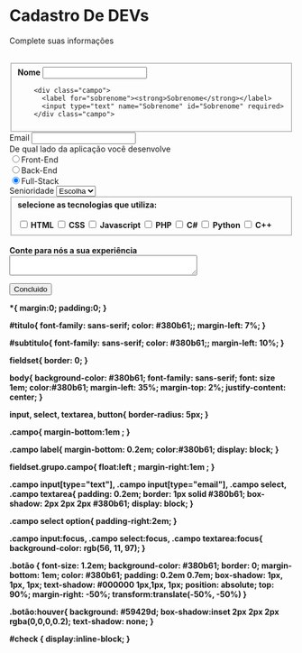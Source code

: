 <!DOCTYPE html>
<html lang="en">
</head>
    <meta charset="UTF-8">
    <meta name="viewport" content="width=device-width, initial-scale=1.0">
    <link rel="stylesheet" type="index.css" href="index.css" media="screen"> 
<title>Cadastro</title>
<head>
<body>

<div class="campo">
    <h1 id="titulo">Cadastro De DEVs</h1>
    <p id="subtitulo">Complete suas informações</p>
    <br>
</div class="campo">

<form>
  <fieldset class="grupo">
        <div class="campo">
           <label for="nome"><strong>Nome</strong></label>
           <input type="text" name="nome" id="nome" required>
        </div class="campo">

        <div class="campo">
          <label for="sobrenome"><strong>Sobrenome</strong></label>
          <input type="text" name="Sobrenome" id="Sobrenome" required>
        </div class="campo">
  </fieldset class="grupo">

  <div class="campo">
    <label for="email">Email</label>
    <input type="email" name="email" id="email" required>
  </div class="campo">


<div class="campo">
    <label>De qual lado da aplicação você desenvolve</label>
    <br>
    <label>
        <input type="radio" name="Devweb" value="Front-End">Front-End
        <br>
        <input type="radio" name="devweb" value="Back-End">Back-End
        <br>
        <input type="radio" name="devweb" value="Full-Stack" checked>Full-Stack
    </label>
</div class="campo">

<div class="campo">
   <label>Senioridade</label>
   <select id="senioridade">
    <option>Junior</option>
    <option>Pleno</option>
    <option>Sênior</option>
    <option selected disabled value="">Escolha</option>
   </select>
</div class="campo">

<fieldset>
    <div id="checkbox">
        <label><strong>selecione as tecnologias que utiliza:</label><br><br>
        <input type="checkbox" id="tecnologia1" name="tecnologia1" value="HTML">
        <label for="tecnologia1">HTML</label>
        <input type="checkbox" id="tecnologia2" name="tecnologia2" value="CSS">
        <label for="tecnologia2">CSS</label>
        <input type="checkbox" id="tecnologia3" name="tecnologia3" value="Javascript">
        <label for="tecnologia3">Javascript</label>
        <input type="checkbox" id="tecnologia4" name="tecnologia4" value="PHP">
        <label for="tecnologia4">PHP</label>
        <input type="checkbox" id="tecnologia5" name="tecnologia5" value="C#">
        <label for="tecnologia5">C#</label>
        <input type="checkbox" id="tecnologia6" name="tecnologia6" value="Python">
        <label for="tecnologia6">Python</label>
        <input type="checkbox" id="tecnologia7" name="tecnologia7" value="C++">
        <label for="tecnologia7">C++</label>
    </div class="campo">
</fieldset>

<div class="campo">
    <br>
    <label>Conte para nós a sua experiência</label>
    <textarea row="6" style="width: 25em" id="experiência" name="experiência"></textarea>
</div class="campo">

<button type="submit" class="botão">Concluido</button>

</form>
</body>
</head>

*{
   margin:0;
   padding:0; 
}

#titulo{
   font-family: sans-serif;
   color: #380b61;;
   margin-left: 7%;
}

#subtitulo{
    font-family: sans-serif;
    color: #380b61;;
    margin-left: 10%;
}

fieldset{
    border: 0;
}

body{
    background-color: #380b61;
    font-family: sans-serif;
    font: size 1em;
    color:#380b61;
    margin-left: 35%;
    margin-top: 2%;
    justify-content: center;
}

input, select, textarea, button{
    border-radius: 5px;
}

.campo{
   margin-bottom:1em ; 
}

.campo label{
    margin-bottom: 0.2em;
    color:#380b61;
    display: block;
}

fieldset.grupo.campo{
   float:left ; 
   margin-right:1em ;
}

.campo input[type="text"], .campo input[type="email"], .campo select, .campo textarea{
    padding: 0.2em;
    border: 1px solid #380b61;
    box-shadow: 2px 2px 2px #380b61;
    display: block;
}

.campo select option{
    padding-right:2em;
}

.campo input:focus, .campo select:focus, .campo textarea:focus{
    background-color: rgb(56, 11, 97);
}

.botão {
    font-size: 1.2em;
    background-color: #380b61;
    border: 0;
    margin-bottom: 1em;
    color: #380b61;
    padding: 0.2em 0.7em;
    box-shadow: 1px, 1px, 1px;
    text-shadow: #000000 1px,1px, 1px;
    position: absolute;
    top: 90%;
    margin-right: -50%;
    transform:translate(-50%, -50%)
}

.botão:houver{
    background: #59429d;
    box-shadow:inset 2px 2px 2px rgba(0,0,0,0.2);
    text-shadow: none;
}

#check {
    display:inline-block;
}
